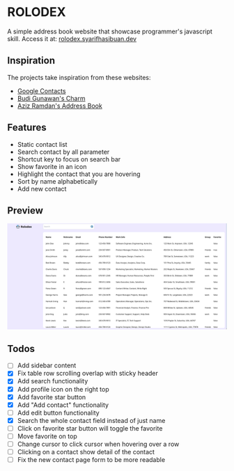 # ROLODEX

A simple address book website that showcase programmer's javascript skill.
Access it at: [rolodex.syarifhasibuan.dev](https://rolodex.syarifhasibuan.dev)

## Inspiration

The projects take inspiration from these websites:

-   [Google Contacts](https://contacts.google.com)
-   [Budi Gunawan's Charm](https://charm.budigunawan.com)
-   [Aziz Ramdan's Address Book](https://bearmentor-address-book.azizramdan.id)

## Features

-   Static contact list
-   Search contact by all parameter
-   Shortcut key to focus on search bar
-   Show favorite in an icon
-   Highlight the contact that you are hovering
-   Sort by name alphabetically
-   Add new contact

## Preview

![Preview](assets/preview.png)

## Todos

-   [ ] Add sidebar content
-   [x] Fix table row scrolling overlap with sticky header
-   [x] Add search functionality
-   [x] Add profile icon on the right top
-   [x] Add favorite star button
-   [x] Add "Add contact" functionality
-   [ ] Add edit button functionality
-   [x] Search the whole contact field instead of just name
-   [ ] Click on favorite star button will toggle the favorite
-   [ ] Move favorite on top
-   [ ] Change cursor to click cursor when hovering over a row
-   [ ] Clicking on a contact show detail of the contact
-   [ ] Fix the new contact page form to be more readable
